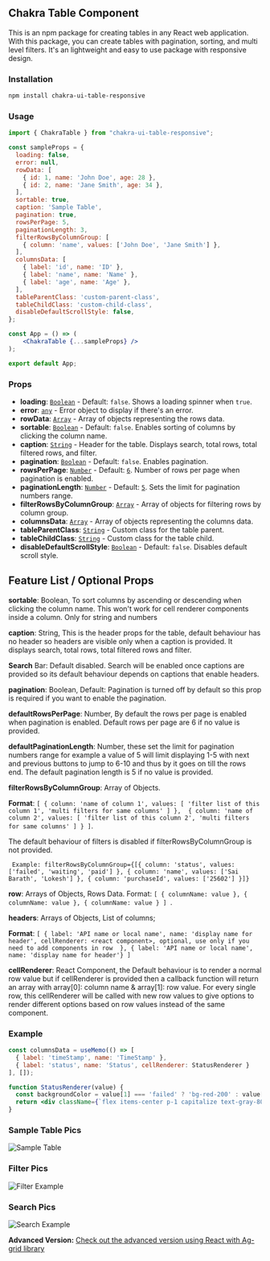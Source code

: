 ## Chakra Table Component

This is an npm package for creating tables in any React web application. With this package, you can create tables with pagination, sorting, and multi level filters. It's an lightweight and easy to use package with responsive design.

### Installation

```bash
npm install chakra-ui-table-responsive
```

### Usage

```jsx
import { ChakraTable } from "chakra-ui-table-responsive";

const sampleProps = {
  loading: false,
  error: null,
  rowData: [
    { id: 1, name: 'John Doe', age: 28 },
    { id: 2, name: 'Jane Smith', age: 34 },
  ],
  sortable: true,
  caption: 'Sample Table',
  pagination: true,
  rowsPerPage: 5,
  paginationLength: 3,
  filterRowsByColumnGroup: [
    { column: 'name', values: ['John Doe', 'Jane Smith'] },
  ],
  columnsData: [
    { label: 'id', name: 'ID' },
    { label: 'name', name: 'Name' },
    { label: 'age', name: 'Age' },
  ],
  tableParentClass: 'custom-parent-class',
  tableChildClass: 'custom-child-class',
  disableDefaultScrollStyle: false,
};

const App = () => (
    <ChakraTable {...sampleProps} />
);

export default App;
```

### Props

- **loading**: [`Boolean`](command:_github.copilot.openSymbolFromReferences?%5B%22%22%2C%5B%7B%22uri%22%3A%7B%22scheme%22%3A%22file%22%2C%22authority%22%3A%22%22%2C%22path%22%3A%22%2Fc%3A%2FDev%2Fchakra-ui-table-library%2FREADME.md%22%2C%22query%22%3A%22%22%2C%22fragment%22%3A%22%22%7D%2C%22pos%22%3A%7B%22line%22%3A2%2C%22character%22%3A14%7D%7D%5D%2C%22fc7e9e91-028e-4fad-b13d-e84464203a68%22%5D "Go to definition") - Default: `false`. Shows a loading spinner when `true`.
- **error**: [`any`](command:_github.copilot.openSymbolFromReferences?%5B%22%22%2C%5B%7B%22uri%22%3A%7B%22scheme%22%3A%22file%22%2C%22authority%22%3A%22%22%2C%22path%22%3A%22%2Fc%3A%2FDev%2Fchakra-ui-table-library%2FREADME.md%22%2C%22query%22%3A%22%22%2C%22fragment%22%3A%22%22%7D%2C%22pos%22%3A%7B%22line%22%3A41%2C%22character%22%3A28%7D%7D%5D%2C%22fc7e9e91-028e-4fad-b13d-e84464203a68%22%5D "Go to definition") - Error object to display if there's an error.
- **rowData**: [`Array`](command:_github.copilot.openSymbolFromReferences?%5B%22%22%2C%5B%7B%22uri%22%3A%7B%22scheme%22%3A%22file%22%2C%22authority%22%3A%22%22%2C%22path%22%3A%22%2Fc%3A%2FDev%2Fchakra-ui-table-library%2FREADME.md%22%2C%22query%22%3A%22%22%2C%22fragment%22%3A%22%22%7D%2C%22pos%22%3A%7B%22line%22%3A20%2C%22character%22%3A29%7D%7D%5D%2C%22fc7e9e91-028e-4fad-b13d-e84464203a68%22%5D "Go to definition") - Array of objects representing the rows data.
- **sortable**: [`Boolean`](command:_github.copilot.openSymbolFromReferences?%5B%22%22%2C%5B%7B%22uri%22%3A%7B%22scheme%22%3A%22file%22%2C%22authority%22%3A%22%22%2C%22path%22%3A%22%2Fc%3A%2FDev%2Fchakra-ui-table-library%2FREADME.md%22%2C%22query%22%3A%22%22%2C%22fragment%22%3A%22%22%7D%2C%22pos%22%3A%7B%22line%22%3A2%2C%22character%22%3A14%7D%7D%5D%2C%22fc7e9e91-028e-4fad-b13d-e84464203a68%22%5D "Go to definition") - Default: `false`. Enables sorting of columns by clicking the column name.
- **caption**: [`String`](command:_github.copilot.openSymbolFromReferences?%5B%22%22%2C%5B%7B%22uri%22%3A%7B%22scheme%22%3A%22file%22%2C%22authority%22%3A%22%22%2C%22path%22%3A%22%2Fc%3A%2FDev%2Fchakra-ui-table-library%2FREADME.md%22%2C%22query%22%3A%22%22%2C%22fragment%22%3A%22%22%7D%2C%22pos%22%3A%7B%22line%22%3A5%2C%22character%22%3A13%7D%7D%5D%2C%22fc7e9e91-028e-4fad-b13d-e84464203a68%22%5D "Go to definition") - Header for the table. Displays search, total rows, total filtered rows, and filter.
- **pagination**: [`Boolean`](command:_github.copilot.openSymbolFromReferences?%5B%22%22%2C%5B%7B%22uri%22%3A%7B%22scheme%22%3A%22file%22%2C%22authority%22%3A%22%22%2C%22path%22%3A%22%2Fc%3A%2FDev%2Fchakra-ui-table-library%2FREADME.md%22%2C%22query%22%3A%22%22%2C%22fragment%22%3A%22%22%7D%2C%22pos%22%3A%7B%22line%22%3A2%2C%22character%22%3A14%7D%7D%5D%2C%22fc7e9e91-028e-4fad-b13d-e84464203a68%22%5D "Go to definition") - Default: `false`. Enables pagination.
- **rowsPerPage**: [`Number`](command:_github.copilot.openSymbolFromReferences?%5B%22%22%2C%5B%7B%22uri%22%3A%7B%22scheme%22%3A%22file%22%2C%22authority%22%3A%22%22%2C%22path%22%3A%22%2Fc%3A%2FDev%2Fchakra-ui-table-library%2FREADME.md%22%2C%22query%22%3A%22%22%2C%22fragment%22%3A%22%22%7D%2C%22pos%22%3A%7B%22line%22%3A14%2C%22character%22%3A24%7D%7D%5D%2C%22fc7e9e91-028e-4fad-b13d-e84464203a68%22%5D "Go to definition") - Default: [`6`](command:_github.copilot.openSymbolFromReferences?%5B%22%22%2C%5B%7B%22uri%22%3A%7B%22scheme%22%3A%22file%22%2C%22authority%22%3A%22%22%2C%22path%22%3A%22%2Fc%3A%2FDev%2Fchakra-ui-table-library%2FREADME.md%22%2C%22query%22%3A%22%22%2C%22fragment%22%3A%22%22%7D%2C%22pos%22%3A%7B%22line%22%3A14%2C%22character%22%3A126%7D%7D%5D%2C%22fc7e9e91-028e-4fad-b13d-e84464203a68%22%5D "Go to definition"). Number of rows per page when pagination is enabled.
- **paginationLength**: [`Number`](command:_github.copilot.openSymbolFromReferences?%5B%22%22%2C%5B%7B%22uri%22%3A%7B%22scheme%22%3A%22file%22%2C%22authority%22%3A%22%22%2C%22path%22%3A%22%2Fc%3A%2FDev%2Fchakra-ui-table-library%2FREADME.md%22%2C%22query%22%3A%22%22%2C%22fragment%22%3A%22%22%7D%2C%22pos%22%3A%7B%22line%22%3A14%2C%22character%22%3A24%7D%7D%5D%2C%22fc7e9e91-028e-4fad-b13d-e84464203a68%22%5D "Go to definition") - Default: [`5`](command:_github.copilot.openSymbolFromReferences?%5B%22%22%2C%5B%7B%22uri%22%3A%7B%22scheme%22%3A%22file%22%2C%22authority%22%3A%22%22%2C%22path%22%3A%22%2Fc%3A%2FDev%2Fchakra-ui-table-library%2FREADME.md%22%2C%22query%22%3A%22%22%2C%22fragment%22%3A%22%22%7D%2C%22pos%22%3A%7B%22line%22%3A17%2C%22character%22%3A109%7D%7D%5D%2C%22fc7e9e91-028e-4fad-b13d-e84464203a68%22%5D "Go to definition"). Sets the limit for pagination numbers range.
- **filterRowsByColumnGroup**: [`Array`](command:_github.copilot.openSymbolFromReferences?%5B%22%22%2C%5B%7B%22uri%22%3A%7B%22scheme%22%3A%22file%22%2C%22authority%22%3A%22%22%2C%22path%22%3A%22%2Fc%3A%2FDev%2Fchakra-ui-table-library%2FREADME.md%22%2C%22query%22%3A%22%22%2C%22fragment%22%3A%22%22%7D%2C%22pos%22%3A%7B%22line%22%3A20%2C%22character%22%3A29%7D%7D%5D%2C%22fc7e9e91-028e-4fad-b13d-e84464203a68%22%5D "Go to definition") - Array of objects for filtering rows by column group.
- **columnsData**: [`Array`](command:_github.copilot.openSymbolFromReferences?%5B%22%22%2C%5B%7B%22uri%22%3A%7B%22scheme%22%3A%22file%22%2C%22authority%22%3A%22%22%2C%22path%22%3A%22%2Fc%3A%2FDev%2Fchakra-ui-table-library%2FREADME.md%22%2C%22query%22%3A%22%22%2C%22fragment%22%3A%22%22%7D%2C%22pos%22%3A%7B%22line%22%3A20%2C%22character%22%3A29%7D%7D%5D%2C%22fc7e9e91-028e-4fad-b13d-e84464203a68%22%5D "Go to definition") - Array of objects representing the columns data.
- **tableParentClass**: [`String`](command:_github.copilot.openSymbolFromReferences?%5B%22%22%2C%5B%7B%22uri%22%3A%7B%22scheme%22%3A%22file%22%2C%22authority%22%3A%22%22%2C%22path%22%3A%22%2Fc%3A%2FDev%2Fchakra-ui-table-library%2FREADME.md%22%2C%22query%22%3A%22%22%2C%22fragment%22%3A%22%22%7D%2C%22pos%22%3A%7B%22line%22%3A5%2C%22character%22%3A13%7D%7D%5D%2C%22fc7e9e91-028e-4fad-b13d-e84464203a68%22%5D "Go to definition") - Custom class for the table parent.
- **tableChildClass**: [`String`](command:_github.copilot.openSymbolFromReferences?%5B%22%22%2C%5B%7B%22uri%22%3A%7B%22scheme%22%3A%22file%22%2C%22authority%22%3A%22%22%2C%22path%22%3A%22%2Fc%3A%2FDev%2Fchakra-ui-table-library%2FREADME.md%22%2C%22query%22%3A%22%22%2C%22fragment%22%3A%22%22%7D%2C%22pos%22%3A%7B%22line%22%3A5%2C%22character%22%3A13%7D%7D%5D%2C%22fc7e9e91-028e-4fad-b13d-e84464203a68%22%5D "Go to definition") - Custom class for the table child.
- **disableDefaultScrollStyle**: [`Boolean`](command:_github.copilot.openSymbolFromReferences?%5B%22%22%2C%5B%7B%22uri%22%3A%7B%22scheme%22%3A%22file%22%2C%22authority%22%3A%22%22%2C%22path%22%3A%22%2Fc%3A%2FDev%2Fchakra-ui-table-library%2FREADME.md%22%2C%22query%22%3A%22%22%2C%22fragment%22%3A%22%22%7D%2C%22pos%22%3A%7B%22line%22%3A2%2C%22character%22%3A14%7D%7D%5D%2C%22fc7e9e91-028e-4fad-b13d-e84464203a68%22%5D "Go to definition") - Default: `false`. Disables default scroll style.

## Feature List / Optional Props

**sortable**: Boolean, To sort columns by ascending or descending when clicking the column name. This won't work for cell renderer components inside a column. Only for string and numbers


**caption**: String, This is the header props for the table, default behaviour has no header so headers are visible only when a caption is provided. It displays search, total rows, total filtered rows and filter.


**Search** Bar: Default disabled. Search will be enabled once captions are provided so its default behaviour depends on captions that enable headers.


**pagination**: Boolean, Default: Pagination is turned off by default so this prop is required if you want to enable the pagination.


**defaultRowsPerPage**: Number, By default the rows per page is enabled when pagination is enabled. Default rows per page are 6 if no value is provided.


**defaultPaginationLength**: Number, these set the limit for pagination numbers range for example a value of 5 will limit displaying 1-5 with next and previous buttons to jump to 6-10 and thus by it goes on till the rows end. The default pagination length is 5 if no value is provided.


**filterRowsByColumnGroup**: Array of Objects.

**Format**: ```[ { column: 'name of column 1', values: [ 'filter list of this column 1', 'multi filters for same columns' ] },  { column: 'name of column 2', values: [ 'filter list of this column 2', 'multi filters for same columns' ] } ]```.

The default behaviour of filters is disabled if filterRowsByColumnGroup is not provided. 

``` Example: filterRowsByColumnGroup={[{ column: 'status', values: ['failed', 'waiting', 'paid'] }, { column: 'name', values: ['Sai Barath', 'Lokesh'] }, { column: 'purchaseId', values: ['25602'] }]}```


**row**: Arrays of Objects, Rows Data. Format: ```[ { columnName: value }, { columnName: value }, { columnName: value } ] ```.


**headers**: Arrays of Objects, List of columns;

**Format**: ```[ { label: 'API name or local name', name: 'display name for header', cellRenderer: <react component>, optional, use only if you need to add components in row  }, { label: 'API name or local name', name: 'display name for header'} ]```

**cellRenderer**: React Component, the Default behaviour is to render a normal row value but if cellRenderer is provided then a callback function will return an array with array[0]: column name & array[1]: row value. For every single row, this cellRenderer will be called with new row values to give options to render different options based on row values instead of the same component.

### Example

```jsx
const columnsData = useMemo(() => [
  { label: 'timeStamp', name: 'TimeStamp' },
  { label: 'status', name: 'Status', cellRenderer: StatusRenderer }
], []);

function StatusRenderer(value) {
  const backgroundColor = value[1] === 'failed' ? 'bg-red-200' : value[1] === 'waiting' ? 'bg-yellow-100' : 'bg-green-200';
  return <div className={`flex items-center p-1 capitalize text-gray-800 font-medium text-sm rounded-lg justify-center min-w-[60px] ${backgroundColor}`}>{value[1]}</div>;
}
```

### Sample Table Pics

![Sample Table](https://github.com/SaiBarathR/Custom-Table/assets/58382813/8bea2f71-a85f-4405-bdfc-d4a816c48b89)

### Filter Pics

![Filter Example](https://github.com/SaiBarathR/Custom-Table/assets/58382813/d9907af6-1461-4874-8db9-2babf5908120)

### Search Pics

![Search Example](https://github.com/SaiBarathR/Custom-Table/assets/58382813/5d9574dc-ca1d-4aa0-9e40-51f31d3386cf)

**Advanced Version:** [Check out the advanced version using React with Ag-grid library](https://github.com/SaiBarathR/react-reusable-components/tree/main/Custom-Ag-Grid)
